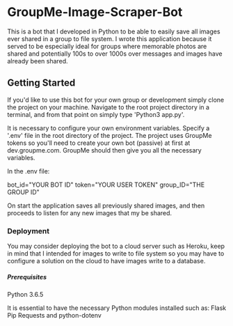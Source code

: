 # GroupMe-Image-Scraper-Bot

This is a bot that I developed in Python to be able to easily save all images ever shared in a group to file system. I wrote this application because it served to be especially ideal for groups where memorable photos are shared and potentially 100s to over 1000s over messages and images have already been shared. 

## Getting Started

If you'd like to use this bot for your own group or development simply clone the project on your machine. Navigate to the root project directory in a terminal, and from that point on simply type 'Python3 app.py'.

It is necessary to configure your own environment variables. Specify a '.env' file in the root directory of the project. The project uses GroupMe tokens so you'll need to create your own bot (passive) at first at dev.groupme.com. GroupMe should then give you all the necessary variables.

In the .env file:

bot_id="YOUR BOT ID"
token="YOUR USER TOKEN"
group_ID="THE GROUP ID"

On start the application saves all previously shared images, and then proceeds to listen for any new images that my be shared.

### Deployment

You may consider deploying the bot to a cloud server such as Heroku, keep in mind that I intended for images to write to file system so you may have to configure a solution on the cloud to have images write to a database.

##### Prerequisites

Python 3.6.5

It is essential to have the necessary Python modules installed such as: 
Flask
Pip
Requests
and python-dotenv
